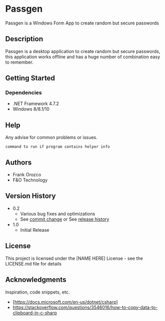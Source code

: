 # Passgen

Passgen is a Windows Form App to create random but secure passwords


## Description

Passgen is a desktop application to create random but secure passwords, this application works offline and has a huge number of combination easy to remember. 

## Getting Started

### Dependencies

* .NET Framework 4.7.2
* Windows 8/8.1/10

## Help

Any advise for common problems or issues.
```
command to run if program contains helper info
```

## Authors

* Frank Orozco
* F&O Technology

## Version History

* 0.2
    * Various bug fixes and optimizations
    * See [commit change]() or See [release history]()
* 1.0
    * Initial Release

## License

This project is licensed under the [NAME HERE] License - see the LICENSE.md file for details

## Acknowledgments

Inspiration, code snippets, etc.
* [https://docs.microsoft.com/en-us/dotnet/csharp]
* https://stackoverflow.com/questions/3546016/how-to-copy-data-to-clipboard-in-c-sharp
